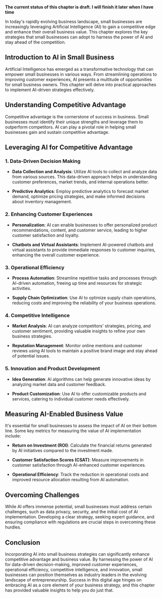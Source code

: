 **The current status of this chapter is draft. I will finish it later when I have time**

In today's rapidly evolving business landscape, small businesses are increasingly leveraging Artificial Intelligence (AI) to gain a competitive edge and enhance their overall business value. This chapter explores the key strategies that small businesses can adopt to harness the power of AI and stay ahead of the competition.

Introduction to AI in Small Business
------------------------------------

Artificial Intelligence has emerged as a transformative technology that can empower small businesses in various ways. From streamlining operations to improving customer experiences, AI presents a multitude of opportunities for small business owners. This chapter will delve into practical approaches to implement AI-driven strategies effectively.

Understanding Competitive Advantage
-----------------------------------

Competitive advantage is the cornerstone of success in business. Small businesses must identify their unique strengths and leverage them to outperform competitors. AI can play a pivotal role in helping small businesses gain and sustain competitive advantage.

Leveraging AI for Competitive Advantage
---------------------------------------

### 1. **Data-Driven Decision Making**

* **Data Collection and Analysis**: Utilize AI tools to collect and analyze data from various sources. This data-driven approach helps in understanding customer preferences, market trends, and internal operations better.

* **Predictive Analytics**: Employ predictive analytics to forecast market demand, optimize pricing strategies, and make informed decisions about inventory management.

### 2. **Enhancing Customer Experiences**

* **Personalization**: AI can enable businesses to offer personalized product recommendations, content, and customer service, leading to higher customer satisfaction and loyalty.

* **Chatbots and Virtual Assistants**: Implement AI-powered chatbots and virtual assistants to provide immediate responses to customer inquiries, enhancing the overall customer experience.

### 3. **Operational Efficiency**

* **Process Automation**: Streamline repetitive tasks and processes through AI-driven automation, freeing up time and resources for strategic activities.

* **Supply Chain Optimization**: Use AI to optimize supply chain operations, reducing costs and improving the reliability of your business operations.

### 4. **Competitive Intelligence**

* **Market Analysis**: AI can analyze competitors' strategies, pricing, and customer sentiment, providing valuable insights to refine your own business strategies.

* **Reputation Management**: Monitor online mentions and customer reviews using AI tools to maintain a positive brand image and stay ahead of potential issues.

### 5. **Innovation and Product Development**

* **Idea Generation**: AI algorithms can help generate innovative ideas by analyzing market data and customer feedback.

* **Product Customization**: Use AI to offer customizable products and services, catering to individual customer needs effectively.

Measuring AI-Enabled Business Value
-----------------------------------

It's essential for small businesses to assess the impact of AI on their bottom line. Some key metrics for measuring the value of AI implementation include:

* **Return on Investment (ROI)**: Calculate the financial returns generated by AI initiatives compared to the investment made.

* **Customer Satisfaction Scores (CSAT)**: Measure improvements in customer satisfaction through AI-enhanced customer experiences.

* **Operational Efficiency**: Track the reduction in operational costs and improved resource allocation resulting from AI automation.

Overcoming Challenges
---------------------

While AI offers immense potential, small businesses must address certain challenges, such as data privacy, security, and the initial cost of AI implementation. Developing a clear strategy, seeking expert guidance, and ensuring compliance with regulations are crucial steps in overcoming these hurdles.

Conclusion
----------

Incorporating AI into small business strategies can significantly enhance competitive advantage and business value. By harnessing the power of AI for data-driven decision-making, improved customer experiences, operational efficiency, competitive intelligence, and innovation, small businesses can position themselves as industry leaders in the evolving landscape of entrepreneurship. Success in this digital age hinges on embracing AI as a core element of your business strategy, and this chapter has provided valuable insights to help you do just that.
